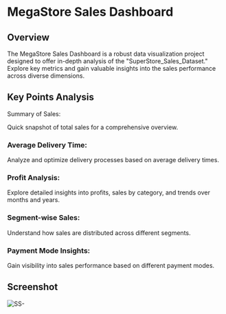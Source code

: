 # MegaStore Sales Dashboard
## Overview
The MegaStore Sales Dashboard is a robust data visualization project designed to offer in-depth analysis of the "SuperStore_Sales_Dataset." Explore key metrics and gain valuable insights into the sales performance across diverse dimensions.

## Key Points Analysis
Summary of Sales:

Quick snapshot of total sales for a comprehensive overview.
### Average Delivery Time:
Analyze and optimize delivery processes based on average delivery times.

### Profit Analysis:
Explore detailed insights into profits, sales by category, and trends over months and years.

### Segment-wise Sales:
Understand how sales are distributed across different segments.

### Payment Mode Insights:
Gain visibility into sales performance based on different payment modes.


## Screenshot

![SS-](https://github.com/DataNomadX/Mega_store_sales_Dashboard/assets/154113751/a5ebd0a5-5273-4d76-ac2f-f1e0a68eae43)




